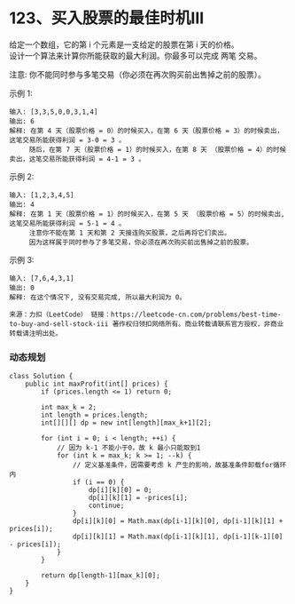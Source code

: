 123、买入股票的最佳时机III
===
给定一个数组，它的第 i 个元素是一支给定的股票在第 i 天的价格。<br>
设计一个算法来计算你所能获取的最大利润。你最多可以完成 两笔 交易。<br>

注意: 你不能同时参与多笔交易（你必须在再次购买前出售掉之前的股票）。<br>

示例 1:<br>
```
输入: [3,3,5,0,0,3,1,4]
输出: 6
解释: 在第 4 天（股票价格 = 0）的时候买入，在第 6 天（股票价格 = 3）的时候卖出，这笔交易所能获得利润 = 3-0 = 3 。
     随后，在第 7 天（股票价格 = 1）的时候买入，在第 8 天 （股票价格 = 4）的时候卖出，这笔交易所能获得利润 = 4-1 = 3 。
```
示例 2:<br>
```
输入: [1,2,3,4,5]
输出: 4
解释: 在第 1 天（股票价格 = 1）的时候买入，在第 5 天 （股票价格 = 5）的时候卖出, 这笔交易所能获得利润 = 5-1 = 4 。   
     注意你不能在第 1 天和第 2 天接连购买股票，之后再将它们卖出。   
     因为这样属于同时参与了多笔交易，你必须在再次购买前出售掉之前的股票。
```
示例 3:<br>
```
输入: [7,6,4,3,1] 
输出: 0 
解释: 在这个情况下, 没有交易完成, 所以最大利润为 0。
```
``
来源：力扣（LeetCode）
链接：https://leetcode-cn.com/problems/best-time-to-buy-and-sell-stock-iii
著作权归领扣网络所有。商业转载请联系官方授权，非商业转载请注明出处。
``

### 动态规划
```
class Solution {
    public int maxProfit(int[] prices) {
        if (prices.length <= 1) return 0;
        
        int max_k = 2;
        int length = prices.length;
        int[][][] dp = new int[length][max_k+1][2];
        
        for (int i = 0; i < length; ++i) {
            // 因为 k-1 不能小于0，故 k 最小只能取到1 
            for (int k = max_k; k >= 1; --k) {
                // 定义基准条件，因需要考虑 k 产生的影响，故基准条件卸载for循环内
                if (i == 0) {
                    dp[i][k][0] = 0;
                    dp[i][k][1] = -prices[i];
                    continue;
                }
                dp[i][k][0] = Math.max(dp[i-1][k][0], dp[i-1][k][1] + prices[i]);
                dp[i][k][1] = Math.max(dp[i-1][k][1], dp[i-1][k-1][0] - prices[i]);
            }
        }

        return dp[length-1][max_k][0];
    }
}
```
